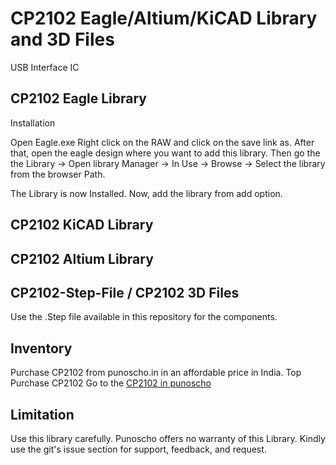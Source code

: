 # CP2102 Eagle/Altium/KiCAD Library and 3D Files

USB Interface IC

## CP2102 Eagle Library 

Installation

Open Eagle.exe
Right click on the RAW and click on the save link as. After that, open the eagle design where you want to add this library.  Then go the the Library -> Open library Manager -> In Use -> Browse -> Select the library from the browser Path.

The Library is now Installed. Now, add the library from add option.

## CP2102 KiCAD Library 

## CP2102 Altium Library 

## CP2102-Step-File / CP2102 3D Files
Use the .Step file available in this repository for the components. 

## Inventory

Purchase CP2102 from punoscho.in in an affordable price in India. Top Purchase CP2102
Go to the [CP2102 in punoscho](https://punoscho.in/product/ams1117-3v3-1a-ldo/)

## Limitation
Use this library carefully. Punoscho offers no warranty of this Library. Kindly use the git's issue section for support, feedback, and request.